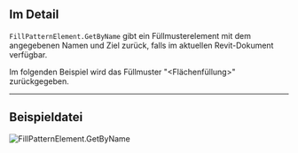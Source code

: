 ## Im Detail
`FillPatternElement.GetByName` gibt ein Füllmusterelement mit dem angegebenen Namen und Ziel zurück, falls im aktuellen Revit-Dokument verfügbar.

Im folgenden Beispiel wird das Füllmuster "\<Flächenfüllung>\" zurückgegeben.
___
## Beispieldatei

![FillPatternElement.GetByName](./Revit.Elements.FillPatternElement.GetByName_img.jpg)
